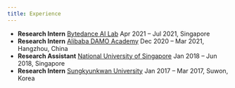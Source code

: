```yaml
---
title: Experience
---
```

- **Research Intern**
    [Bytedance AI Lab](https://bytedance.com/)
    Apr 2021 – Jul 2021, Singapore
- **Research Intern**
    [Alibaba DAMO Academy](https://damo.alibaba.com/)
    Dec 2020 – Mar 2021, Hangzhou, China
- **Research Assistant**
    [National University of Singapore](https://www.nus.edu.sg/)
    Jan 2018 – Jun 2018, Singapore
- **Research Intern**
    [Sungkyunkwan University](https://www.skku.edu/eng/)
    Jan 2017 – Mar 2017, Suwon, Korea